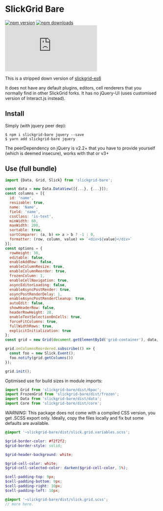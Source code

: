 # SlickGrid Bare

[![npm version](https://img.shields.io/npm/v/slickgrid-bare.svg?style=flat-square)](https://www.npmjs.com/package/slickgrid-bare) [![npm downloads](https://img.shields.io/npm/dm/slickgrid-bare.svg?style=flat-square)](https://www.npmjs.com/package/slickgrid-bare) ![gzip size](http://img.badgesize.io/https://npmcdn.com/slickgrid-bare/dist/slick.min.js?compression=gzip)

This is a stripped down version of [slickgrid-es6](https://github.com/DimitarChristoff/slickgrid-es6) 

It does not have any default plugins, editors, cell renderers that you normally find in other SlickGrid forks.
It has no jQuery-UI (uses customised version of Interact.js instead).

## Install

Simply (with jquery peer dep):

```shell script
$ npm i slickgrid-bare jquery --save
$ yarn add slickgrid-bare jquery
```

The peerDependency on jQuery is v2.2+ that you have to provide yourself (which is deemed insecure), works with that or v3+

## Use (full bundle)

```js
import {Data, Grid, Slick} from 'slickgrid-bare';

const data = new Data.DataView([{...}, {...}]);
const columns = [{
  id: 'name',
  resizable: true,
  name: 'Name',
  field: 'name',
  cssClass: 'is-text',
  minWidth: 60,
  maxWidth: 200,
  sortable: true,
  sortComparer: (a, b) => a > b ? -1 : 0,
  formatter: (row, column, value) => `<div>${value}</div>`
}];
const options = {
  rowHeight: 30,
  editable: false,
  enableAddRow: false,
  enableColumnResize: true,
  enableColumnReorder: true,
  frozenColumn: 1,
  enableCellNavigation: true,
  asyncEditorLoading: false,
  enableAsyncPostRender: true,
  asyncPostRenderDelay: 1,
  enableAsyncPostRenderCleanup: true,
  autoEdit: false,
  showHeaderRow: false,
  headerRowHeight: 28,
  enableTextSelectionOnCells: true,
  forceFitColumns: true,
  fullWidthRows: true,
  explicitInitialization: true
};
const grid = new Grid(document.getElementById('grid-container'), data, columns, options);

grid.onColumnsReordered.subscribe(() => {
  const foo = new Slick.Event();
  foo.notify(grid.getColumns())
});

grid.init();
```

Optimised use for build sizes in module imports:

```js
import Grid from 'slickgrid-bare/dist/6pac';
import FrozenGrid from 'slickgrid-bare/dist/frozen';
import Data from 'slickgrid-bare/dist/data';
import Core from 'slickgrid-bare/dist/core';
```

*WARNING:* This package does not come with a compiled CSS version, you get .SCSS export only. Ideally, copy the files locally and fix
but some defaults are available.

```scss
@import '~slickgrid-bare/dist/slick.grid.variables.scss';

$grid-border-color: #f2f2f2;
$grid-border-style: solid;

$grid-header-background: white;

$grid-cell-color: white;
$grid-cell-selected-color: darken($grid-cell-color, 5%);

$cell-padding-top: 9px;
$cell-padding-bottom: 9px;
$cell-padding-right: 10px;
$cell-padding-left: 10px;

@import '~slickgrid-bare/dist/slick.grid.scss';
// more here.
```
